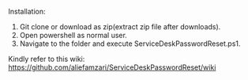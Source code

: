 Installation:
1. Git clone or download as zip(extract zip file after downloads).
2. Open powershell as normal user.
3. Navigate to the folder and execute ServiceDeskPasswordReset.ps1.

Kindly refer to this wiki:
https://github.com/aliefamzari/ServiceDeskPasswordReset/wiki